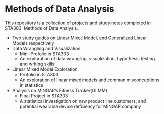 # Methods of Data Analysis
This repository is a collection of projects and study notes completed in STA303: Methods of Data Analysis.

* Two study guides on Linear Mixed Model, and Generalized Linear Models respectively
* Data Wrangling and Visualization
  * Mini-Profolio in STA303
  * An exploration of data wrangling, visualization, hypothesis testing and writing skills
* Linear Mixed Model Exploration
  * Profolio in STA303
  * An exploration of linear mixed models and common misconceptions in statistics
* Analysis on MINGAR’s Fitness Tracker(GLMM)
  * Final Project in STA303
  * A statistical investigation on new product line customers, and potential wearable device deficiency for MINGAR company
